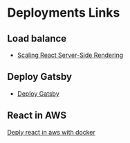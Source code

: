 # Deployments Links

## Load balance
- [Scaling React Server-Side Rendering](http://arkwright.github.io/scaling-react-server-side-rendering.html?utm_source=mybridge&utm_medium=blog&utm_campaign=read_more)

## Deploy Gatsby
- [Deploy Gatsby](https://www.gatsbyjs.org/docs/deploy-gatsby/)


## React in AWS
[Deply react in aws with docker](https://medium.com/@ianlancaster/deploying-your-react-app-to-aws-using-docker-part-1-setting-up-the-deploy-script-fdfa0b7a66c3)